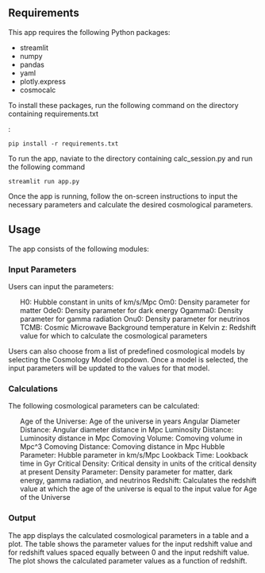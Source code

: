 <h2>Requirements</h2>
<p>This app requires the following Python packages:</p>
<ul>
<li>streamlit</li>
<li>numpy</li>
<li>pandas</li>
<li>yaml</li>
<li>plotly.express</li>
<li>cosmocalc</li>
</ul>

<p>To install these packages, run the following command on the directory containing requirements.txt</p>:

```
pip install -r requirements.txt
```

<p>To run the app, naviate to the directory containing calc_session.py and run the following command</p>

```
streamlit run app.py
```

<p>Once the app is running, follow the on-screen instructions to input the necessary parameters and calculate the desired cosmological parameters.</p>

<h2>Usage</h2>
The app consists of the following modules:

<h3>Input Parameters</h3>
Users can input the parameters:

<ul>
H0: Hubble constant in units of km/s/Mpc
Om0: Density parameter for matter
Ode0: Density parameter for dark energy
Ogamma0: Density parameter for gamma radiation
Onu0: Density parameter for neutrinos
TCMB: Cosmic Microwave Background temperature in Kelvin
z: Redshift value for which to calculate the cosmological parameters
</ul>
<p>Users can also choose from a list of predefined cosmological models by selecting the Cosmology Model dropdown. Once a model is selected, the input parameters will be updated to the values for that model.</p>

<h3>Calculations</h3>
The following cosmological parameters can be calculated:
<ul>
Age of the Universe: Age of the universe in years
Angular Diameter Distance: Angular diameter distance in Mpc
Luminosity Distance: Luminosity distance in Mpc
Comoving Volume: Comoving volume in Mpc^3
Comoving Distance: Comoving distance in Mpc
Hubble Parameter: Hubble parameter in km/s/Mpc
Lookback Time: Lookback time in Gyr
Critical Density: Critical density in units of the critical density at present
Density Parameter: Density parameter for matter, dark energy, gamma radiation, and neutrinos
Redshift: Calculates the redshift value at which the age of the universe is equal to the input value for Age of the Universe
</ul>

<h3>Output</h3>
<p>The app displays the calculated cosmological parameters in a table and a plot. The table shows the parameter values for the input redshift value and for redshift values spaced equally between 0 and the input redshift value. The plot shows the calculated parameter values as a function of redshift.</p>
